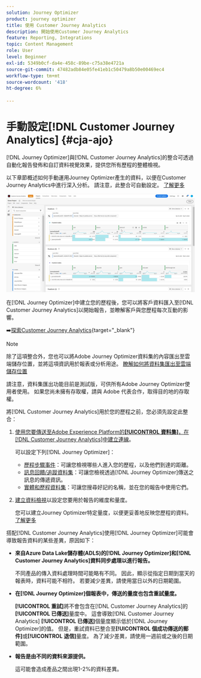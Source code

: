 ```yaml
---
solution: Journey Optimizer
product: journey optimizer
title: 使用 Customer Journey Analytics
description: 開始使用Customer Journey Analytics
feature: Reporting, Integrations
topic: Content Management
role: User
level: Beginner
exl-id: 5349b0cf-da4e-458c-89be-c75a38e4721a
source-git-commit: 47482adb84e05fe41eb1c50479a8b50e00469ec4
workflow-type: tm+mt
source-wordcount: '418'
ht-degree: 6%

---
```


# 手動設定[!DNL Customer Journey Analytics] {#cja-ajo}

[!DNL Journey Optimizer]與[!DNL Customer Journey Analytics]的整合可透過自動化報告發佈和自訂資料視覺效果，提供您所有歷程的整體檢視。

以下章節概述如何手動運用Journey Optimizer產生的資料，以便在Customer Journey Analytics中進行深入分析。 請注意，此整合可自動設定。 [了解更多](report-gs-cja.md)

![](assets/cja.png)

在[!DNL Journey Optimizer]中建立您的歷程後，您可以將客戶資料匯入至[!DNL Customer Journey Analytics]以開始報告，並瞭解客戶與您歷程每次互動的影響。

➡️[探索Customer Journey Analytics](https://experienceleague.adobe.com/en/docs/analytics-platform/using/integrations/ajo#manually-configure-a-data-view-to-be-used-with-journey-optimizer){target="_blank"}

>[!NOTE]
>
>除了這項整合外，您也可以將Adobe Journey Optimizer資料集的內容匯出至雲端儲存位置，並將這項資訊用於報表或分析用途。 [瞭解如何將資料集匯出至雲端儲存位置](../data/export-datasets.md)
>
>請注意，資料集匯出功能目前是測試版，可供所有Adobe Journey Optimizer使用者使用。 如果您尚未擁有存取權，請與 Adobe 代表合作，取得目的地的存取權。

將[!DNL Customer Journey Analytics]用於您的歷程之前，您必須先設定此整合：

1. [使用您要傳送至Adobe Experience Platform的&#x200B;**[!UICONTROL 資料集]**，在[!DNL Customer Journey Analytics]中建立連線](https://experienceleague.adobe.com/docs/analytics-platform/using/cja-connections/create-connection.html)。

   可以設定下列[!DNL Journey Optimizer]：
   * [歷程步驟事件](../data/datasets-query-examples.md#journey-step-event)：可讓您檢視哪些人進入您的歷程，以及他們到達的距離。
   * [訊息回饋/追蹤資料集](../data/datasets-query-examples.md#message-feedback-event-dataset)：可讓您檢視透過[!DNL Journey Optimizer]傳送之訊息的傳遞資訊。
   * [實體和歷程資料集](../data/datasets-query-examples.md#entity-dataset)：可讓您搜尋好記的名稱，並在您的報告中使用它們。

1. [建立資料檢視](https://experienceleague.adobe.com/docs/analytics-platform/using/cja-dataviews/create-dataview.html)以設定您要用於報告的維度和量度。

   您可以建立Journey Optimizer特定量度，以便更妥善地反映您歷程的資料。 [了解更多](https://experienceleague.adobe.com/docs/analytics-platform/using/integrations/ajo.html#configure-the-data-view-to-accommodate-journey-optimizer-dimensions-and-metrics)

搭配[!DNL Customer Journey Analytics]使用[!DNL Journey Optimizer]可能會導致報告資料的某些差異，原因如下：

* **來自Azure Data Lake儲存體(ADLS)的[!DNL Journey Optimizer]和[!DNL Customer Journey Analytics]資料同步處理以進行報告。**

  不同產品的傳入資料處理時間可能略有不同。 因此，顯示從指定日期到當天的報表時，資料可能不相符。 若要減少差異，請使用當日以外的日期範圍。

* **在[!DNL Journey Optimizer]個報表中，傳送的量度也包含重試量度。**

  **[!UICONTROL 重試]**&#x200B;將不會包含在[!DNL Customer Journey Analytics]的&#x200B;**[!UICONTROL 已傳送]**&#x200B;量度中。 這會導致[!DNL Customer Journey Analytics] **[!UICONTROL 已傳送]**&#x200B;個量度顯示低於[!DNL Journey Optimizer]的值。 但是，重試資料已整合至&#x200B;**[!UICONTROL 個成功傳送的郵件]**&#x200B;或&#x200B;**[!UICONTROL 退信]**&#x200B;量度。
為了減少差異，請使用一週前或之後的日期範圍。

* **報告是由不同的資料來源提供。**

  這可能會造成產品之間出現1-2%的資料差異。
